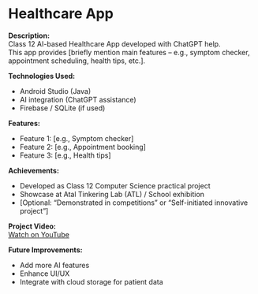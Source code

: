 # Healthcare App

**Description:**  
Class 12 AI-based Healthcare App developed with ChatGPT help.  
This app provides [briefly mention main features – e.g., symptom checker, appointment scheduling, health tips, etc.].

**Technologies Used:**  
- Android Studio (Java)  
- AI integration (ChatGPT assistance)  
- Firebase / SQLite (if used)  

**Features:**  
- Feature 1: [e.g., Symptom checker]  
- Feature 2: [e.g., Appointment booking]  
- Feature 3: [e.g., Health tips]  

**Achievements:**  
- Developed as Class 12 Computer Science practical project  
- Showcase at Atal Tinkering Lab (ATL) / School exhibition  
- [Optional: “Demonstrated in competitions” or “Self-initiated innovative project”]

**Project Video:**  
[Watch on YouTube](https://youtube.com/shorts/xX105VVkS_g)

**Future Improvements:**  
- Add more AI features  
- Enhance UI/UX  
- Integrate with cloud storage for patient data

